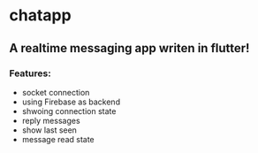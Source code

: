 # chatapp

## A realtime messaging app writen in flutter!

### Features:
- socket connection
- using Firebase as backend
- shwoing connection state
- reply messages
- show last seen
- message read state
